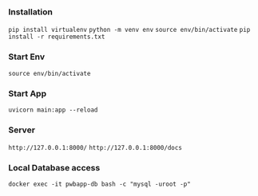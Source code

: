 ### Installation
`pip install virtualenv`
`python -m venv env`
`source env/bin/activate`
`pip install -r requirements.txt`

### Start Env
`source env/bin/activate`


### Start App
`uvicorn main:app --reload`


### Server
`http://127.0.0.1:8000/`
`http://127.0.0.1:8000/docs`



### Local Database access
`docker exec -it pwbapp-db bash -c "mysql -uroot -p"`